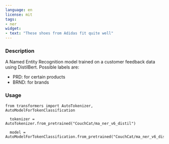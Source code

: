```yaml
---
language: en
license: mit
tags:
- ner
widget:
- text: "These shoes from Adidas fit quite well"
---
```


### Description
A Named Entity Recognition model trained on a customer feedback data using DistilBert.
Possible labels are:
- PRD: for certain products
- BRND: for brands

### Usage
```
from transformers import AutoTokenizer, AutoModelForTokenClassification
  
  tokenizer = AutoTokenizer.from_pretrained("CouchCat/ma_ner_v6_distil")
  
  model = AutoModelForTokenClassification.from_pretrained("CouchCat/ma_ner_v6_distil")
```